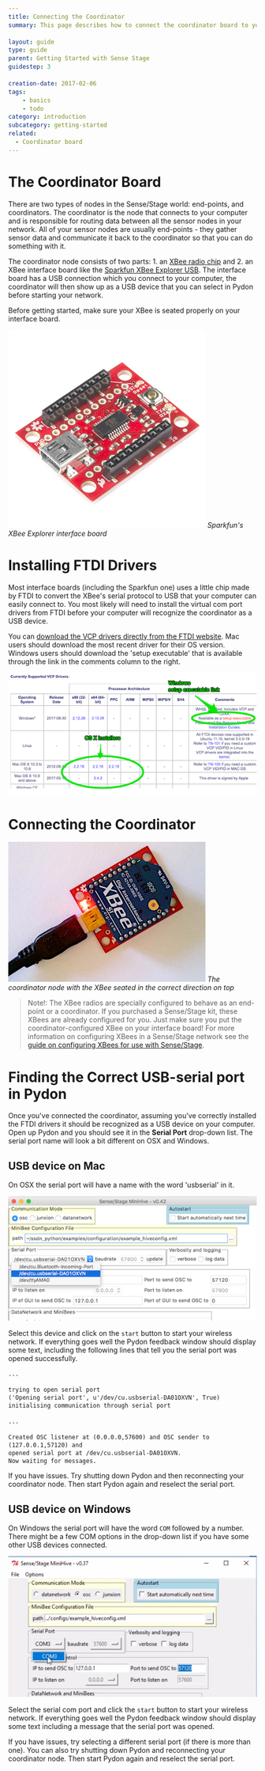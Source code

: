 ```yaml
---
title: Connecting the Coordinator
summary: This page describes how to connect the coordinator board to your computer.

layout: guide
type: guide
parent: Getting Started with Sense Stage
guidestep: 3

creation-date: 2017-02-06
tags:
    - basics
    - todo
category: introduction
subcategory: getting-started
related:
  - Coordinator board
---
```



# The Coordinator Board

There are two types of nodes in the Sense/Stage world: end-points, and coordinators. The coordinator is the node that connects to your computer and is responsible for routing data between all the sensor nodes in your network. All of your sensor nodes are usually end-points - they gather sensor data and communicate it back to the coordinator so that you can do something with it.

The coordinator node consists of two parts: 1. an [XBee radio chip](https://www.sparkfun.com/products/11215) and 2. an XBee interface board like the [Sparkfun XBee Explorer USB](https://www.sparkfun.com/products/11812). The interface board has a USB connection which you connect to your computer, the coordinator will then show up as a USB device that you can select in Pydon before starting your network.

Before getting started, make sure your XBee is seated properly on your interface board.

![](/img/coordinator-Sparkfun-XBee-Explorer-USB-reset.jpg)
*Sparkfun's XBee Explorer interface board*


# Installing FTDI Drivers

Most interface boards (including the Sparkfun one) uses a little chip made by FTDI to convert the XBee's serial protocol to USB that your computer can easily connect to. You most likely will need to install the virtual com port drivers from FTDI before your computer will recognize the coordinator as a USB device.

You can [download the VCP drivers directly from the FTDI website](http://www.ftdichip.com/Drivers/VCP.htm). Mac users should download the most recent driver for their OS version. Windows users should download the 'setup executable' that is available through the link in the comments column to the right.

![](/img/FTDI-vcp-drivers-download-page-ann.png)


# Connecting the Coordinator

![](/img/coordinator-XBee-Explorer-Connected.jpg)
*The coordinator node with the XBee seated in the correct direction on top*

> Note!: The XBee radios are specially configured to behave as an end-point or a coordinator. If you purchased a Sense/Stage kit, these XBees are already configured for you. Just make sure you put the coordinator-configured XBee on your interface board! For more information on configuring XBees in a Sense/Stage network see the [guide on configuring XBees for use with Sense/Stage](/sensestage-v1/adding-new-minibees-to-a-network-with-xctu/).


# Finding the Correct USB-serial port in Pydon

Once you've connected the coordinator, assuming you've correctly installed the FTDI drivers it should be recognized as a USB device on your computer. Open up Pydon and you should see it in the __Serial Port__ drop-down list. The serial port name will look a bit different on OSX and Windows.

## USB device on Mac

On OSX the serial port will have a name with the word 'usbserial' in it.

![](/img/coordinator-pydon-usbdevice-OSX.png)

Select this device and click on the `start` button to start your wireless network. If everything goes well the Pydon feedback window should display some text, including the following lines that tell you the serial port was opened successfully.

```
...

trying to open serial port
('Opening serial port', u'/dev/cu.usbserial-DA01OXVN', True)
initialising communication through serial port

...

Created OSC listener at (0.0.0.0,57600) and OSC sender to (127.0.0.1,57120) and
opened serial port at /dev/cu.usbserial-DA01OXVN.
Now waiting for messages.

```

If you have issues. Try shutting down Pydon and then reconnecting your coordinator node. Then start Pydon again and reselect the serial port.


## USB device on Windows

On Windows the serial port will have the word `COM` followed by a number. There might be a few COM options in the drop-down list if you have some other USB devices connected.

![](/img/coordinator-pydon-usbdevice-windows.png)

Select the serial com port and click the `start` button to start your wireless network. If everything goes well the Pydon feedback window should display some text including a message that the serial port was opened.

If you have issues, try selecting a different serial port (if there is more than one). You can also try shutting down Pydon and reconnecting your coordinator node. Then start Pydon again and reselect the serial port.
